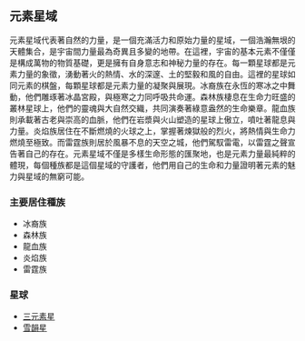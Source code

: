 ## 元素星域
元素星域代表著自然的力量，是一個充滿活力和原始力量的星域，一個浩瀚無垠的天體集合，是宇宙間力量最為奇異且多變的地帶。在這裡，宇宙的基本元素不僅僅是構成萬物的物質基礎，更是擁有自身意志和神秘力量的存在。每一顆星球都是元素力量的象徵，湧動著火的熱情、水的深邃、土的堅毅和風的自由。這裡的星球如同元素的棋盤，每顆星球都是元素力量的凝聚與展現。冰裔族在永恆的寒冰之中舞動，他們雕琢著冰晶宮殿，與極寒之力同呼吸共命運。森林族棲息在生命力旺盛的叢林星球上，他們的靈魂與大自然交織，共同演奏著綠意盎然的生命樂章。龍血族則承載著古老與崇高的血脈，他們在岩漿與火山塑造的星球上傲立，噴吐著龍息與力量。炎焰族居住在不斷燃燒的火球之上，掌握著煉獄般的烈火，將熱情與生命力燃燒至極致。而雷霆族則居於風暴不息的天空之城，他們駕馭雷電，以雷霆之聲宣告著自己的存在。元素星域不僅是多樣生命形態的匯聚地，也是元素力量最純粹的體現，每個種族都是這個星域的守護者，他們用自己的生命和力量證明著元素的魅力與星域的無窮可能。

### 主要居住種族
- 冰裔族
- 森林族
- 龍血族
- 炎焰族
- 雷霆族

### 星球
- [三元素星](三元素星.md)
- [雪韻星](雪韻星.md)
